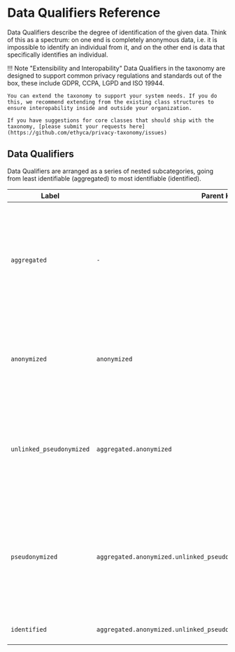 # Data Qualifiers Reference

Data Qualifiers describe the degree of identification of the given data. Think of this as a spectrum: on one end is completely anonymous data, i.e. it is impossible to identify an individual from it, and on the other end is data that specifically identifies an individual. 

!!! Note "Extensibility and Interopability"
    Data Qualifiers in the taxonomy are designed to support common privacy regulations and standards out of the box, these include GDPR, CCPA, LGPD and ISO 19944. 
    
    You can extend the taxonomy to support your system needs. If you do this, we recommend extending from the existing class structures to ensure interopability inside and outside your organization.

    If you have suggestions for core classes that should ship with the taxonomy, [please submit your requests here](https://github.com/ethyca/privacy-taxonomy/issues)


## Data Qualifiers

Data Qualifiers are arranged as a series of nested subcategories, going from least identifiable (aggregated) to most identifiable (identified).

| Label                    | Parent Key                                                              | Description                                                                                                                                                                                                        |
| ---                      | ---                                                                     | ---                                                                                                                                                                                                                |
| `aggregated`             | `-`                                                                     | Statistical data that does not contain individually identifying information but includes information about groups of individuals that renders individual identification impossible.                                |
| `anonymized`             | `anonymized`                                                            | Data where all attributes have been sufficiently altered that the individual cannot be reidentified by this data or in combination with other datasets.                                                            |
| `unlinked_pseudonymized` | `aggregated.anonymized`                                                 | Data for which all identifiers have been substituted with unrelated values and linkages broken such that it may not be reversed, even by the party that performed the pseudonymization.                            |
| `pseudonymized`          | `aggregated.anonymized.unlinked_pseudonymized`                          | Data for which all identifiers have been substituted with unrelated values, rendering the individual unidentifiable and cannot be reasonably reversed other than by the party that performed the pseudonymization. |
| `identified`             | `aggregated.anonymized.unlinked_pseudonymized.pseudonymized.identified` | Data that directly identifies an individual.                                                                                                                                                                       |


